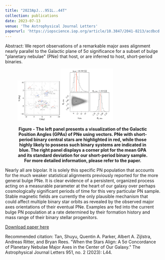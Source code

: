 ```yaml
---
title: "2023ApJ...951L..44T"
collection: publications
date: 2023-07-13
venue: 'The Astrophysical Journal Letters'
paperurl: 'https://iopscience.iop.org/article/10.3847/2041-8213/acdbcd'
---
```

Abstract: We report observations of a remarkable major axes alignment nearly parallel to the Galactic plane of 5σ significance for a subset of bulge "planetary nebulae" (PNe) that host, or are inferred to host, short-period binaries. 
<figure>
<p float="center">
<img src="/images/PA_binary_dist.png" alt="" style="margin: 0; width:33%"/><img src="/images/corner_plot.png" alt="" style="margin: 0; width:40%"/>
</p>
<figcaption align = "center"><b>Figure - The left panel presents a visualization of the Galactic Position Angles (GPAs) of PNe using vectors. PNe with short-period binary central stars are highlighted in red, while those highly likely to possess such binary systems are indicated in blue. The right panel displays a corner plot for the mean GPA and its standard deviation for our short-period binary sample. For more detailed information, please refer to the paper.</b></figcaption>
</figure>

Nearly all are bipolar. It is solely this specific PN population that accounts for the much weaker statistical alignments previously reported for the more general bulge PNe. It is clear evidence of a persistent, organized process acting on a measurable parameter at the heart of our galaxy over perhaps cosmologically significant periods of time for this very particular PN sample. Stable magnetic fields are currently the only plausible mechanism that could affect multiple binary star orbits as revealed by the observed major axes orientations of their eventual PNe. Examples are fed into the current bulge PN population at a rate determined by their formation history and mass range of their binary stellar progenitors.

[Download paper here]([https://doi.org/10.1093/mnras/stac3490](https://iopscience.iop.org/article/10.3847/2041-8213/acdbcd))

Recommended citation: Tan, Shuyu, Quentin A. Parker, Albert A. Zijlstra, Andreas Ritter, and Bryan Rees. "When the Stars Align: A 5σ Concordance of Planetary Nebulae Major Axes in the Center of Our Galaxy." The Astrophysical Journal Letters 951, no. 2 (2023): L44.
